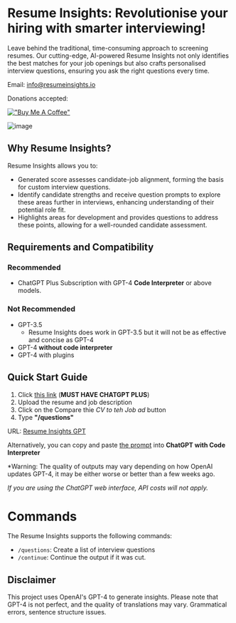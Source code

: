 # Resume Insights: Revolutionise your hiring with smarter interviewing!

Leave behind the traditional, time-consuming approach to screening resumes. Our cutting-edge, AI-powered Resume Insights not only identifies the best matches for your job openings but also crafts personalised interview questions, ensuring you ask the right questions every time.


Email: info@resumeinsights.io


Donations accepted:

[!["Buy Me A Coffee"](https://www.buymeacoffee.com/assets/img/custom_images/orange_img.png)](https://www.buymeacoffee.com/rsimms)

![image](https://www.resumeinsights.io/_next/image?url=%2F_next%2Fstatic%2Fmedia%2FInterview-questions.1b697738.jpg&w=3840&q=75)


## Why Resume Insights?

Resume Insights allows you to:

- Generated score assesses candidate-job alignment, forming the basis for custom interview questions. 
- Identify candidate strengths and receive question prompts to explore these areas further in interviews, enhancing understanding of their potential role fit.
- Highlights areas for development and provides questions to address these points, allowing for a well-rounded candidate assessment.

## Requirements and Compatibility

### Recommended

- ChatGPT Plus Subscription with GPT-4 **Code Interpreter** or above models.

### Not Recommended

- GPT-3.5
  - Resume Insights does work in GPT-3.5 but it will not be as effective and concise as GPT-4
- GPT-4 **without code interpreter** 
- GPT-4 with plugins 


## Quick Start Guide

1. Click [this link](https://chat.openai.com/g/g-iwZ122rWi-resume-insights) (**MUST HAVE CHATGPT PLUS**)
2. Upload the resume and job description
3. Click on the Compare thie *CV to teh Job ad* button 
4. Type **"/questions"**

URL: [Resume Insights GPT](https://chat.openai.com/g/g-iwZ122rWi-resume-insights)

Alternatively, you can copy and paste [the prompt](https://github.com/richardsimms/resume-insights/blob/main/Resume_Insights.txt) into **ChatGPT with Code Interpreter**

*Warning: The quality of outputs may vary depending on how OpenAI updates GPT-4, it may be either worse or better than a few weeks ago.

_If you are using the ChatGPT web interface, API costs will not apply._


# Commands
The Resume Insights supports the following commands:

- `/questions`: Create a list of interview questions
- `/continue`: Continue the output if it was cut.



## Disclaimer
This project uses OpenAI's GPT-4 to generate insights. Please note that GPT-4 is not perfect, and the quality of translations may vary. Grammatical errors, sentence structure issues.
